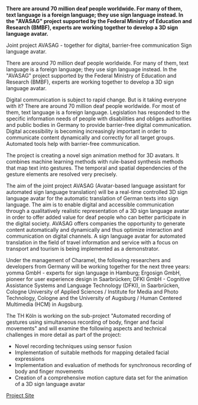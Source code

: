 <!--<TITLE>AVASAG Joint Project - Together for Digital, Accessible Communication<TITLE> -->
<!--<PARTNERS>Charamel GmbH,yomma GmbH,Ergosign GmbH,DFKI GmbH,Universität Augsburg,TH Köln<PARTNERS> -->
<!--<IMAGE>https://www.th-koeln.de/mam/bilder/hochschule/fakultaeten/f07/imp/forschung/fittosize_358_201_f9b73a17f386194a3626493944e2adf3_gebardensprach-avatar.jpg<IMAGE> -->
<!--<TIME>2020 - 2023<TIME> -->

**There are around 70 million deaf people worldwide. For many of them, text language is a foreign language; they use sign language instead. In the "AVASAG" project supported by the Federal Ministry of Education and Research (BMBF), experts are working together to develop a 3D sign language avatar.**

Joint project AVASAG - together for digital, barrier-free communication Sign language avatar.

There are around 70 million deaf people worldwide. For many of them, text language is a foreign language; they use sign language instead. In the "AVASAG" project supported by the Federal Ministry of Education and Research (BMBF), experts are working together to develop a 3D sign language avatar.

Digital communication is subject to rapid change. But is it taking everyone with it? There are around 70 million deaf people worldwide. For most of them, text language is a foreign language. Legislation has responded to the specific information needs of people with disabilities and obliges authorities and public bodies in Germany to provide barrier-free digital communication. Digital accessibility is becoming increasingly important in order to communicate content dynamically and correctly for all target groups. Automated tools help with barrier-free communication.

The project is creating a novel sign animation method for 3D avatars. It combines machine learning methods with rule-based synthesis methods that map text into gestures. The temporal and spatial dependencies of the gesture elements are resolved very precisely.

The aim of the joint project AVASAG (Avatar-based language assistant for automated sign language translation) will be a real-time controlled 3D sign language avatar for the automatic translation of German texts into sign language.
The aim is to enable digital and accessible communication through a qualitatively realistic representation of a 3D sign language avatar in order to offer added value for deaf people who can better participate in the digital society. AVASAG offers companies the opportunity to generate content automatically and dynamically and thus optimize interaction and communication on digital channels. A sign language avatar for automated translation in the field of travel information and service with a focus on transport and tourism is being implemented as a demonstrator.

Under the management of Charamel, the following researchers and developers from Germany will be working together for the next three years: yomma GmbH - experts for sign language in Hamburg; Ergosign GmbH, pioneer for user experience design in Saarbrücken; DFKI GmbH - Cognitive Assistance Systems and Language Technology (DFKI), in Saarbrücken, Cologne University of Applied Sciences / Institute for Media and Photo Technology, Cologne and the University of Augsburg / Human Centered Multimedia (HCM) in Augsburg.

The TH Köln is working on the sub-project "Automated recording of gestures using simultaneous recording of body, finger and facial movements" and will examine the following aspects and technical challenges in more detail as part of the project:

- Novel recording techniques using sensor fusion
- Implementation of suitable methods for mapping detailed facial expressions
- Implementation and evaluation of methods for synchronous recording of body and finger movements
- Creation of a comprehensive motion capture data set for the animation of a 3D sign language avatar

[Project Site](https://www.th-koeln.de/informations-medien-und-elektrotechnik/verbundprojekt-avasag_76412.php)
